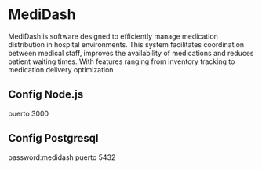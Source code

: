 # MediDash
MediDash is software designed to efficiently manage medication distribution in hospital environments. This system facilitates coordination between medical staff, improves the availability of medications and reduces patient waiting times. With features ranging from inventory tracking to medication delivery optimization

## Config Node.js
puerto 3000

## Config Postgresql
password:medidash
puerto 5432